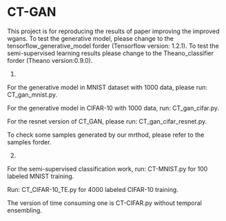 # CT-GAN
This project is for reproducing the results of paper improving the improved wgans.
To test the generative model, please change to the tensorflow_generative_model forder (Tensorflow version: 1.2.1). To test the semi-supervised learning results please change to the Theano_classifier forder (Theano version:0.9.0).

1.
For the generative model in MNIST dataset with 1000 data, please run: 
CT_gan_mnist.py. 

For the generative model in CIFAR-10 with 1000 data, run: 
CT_gan_cifar.py. 

For the resnet version of CT_GAN, please run:
CT_gan_cifar_resnet.py.

To check some samples generated by our mrthod, please refer to the samples forder.


2.
For the semi-supervised classification work, run: 
CT-MNIST.py 
for 100 labeled MNIST training. 

Run: CT_CIFAR-10_TE.py 
for 4000 labeled CIFAR-10 training. 

The version of time consuming one is 
CT-CIFAR.py 
without temporal ensembling.


